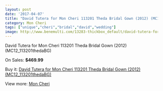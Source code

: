 ```yaml
---
layout: post
date: '2017-04-07'
title: "David Tutera for Mon Cheri 113201 Theda Bridal Gown (2012) (MC12_113201thedaBG)"
category: Mon Cheri
tags: ["unique","cheri","bridal","david","wedding"]
image: http://www.benemulti.com/13283-thickbox_default/david-tutera-for-mon-cheri-113201-theda-bridal-gown-2012-mc12113201thedabg.jpg
---
```

David Tutera for Mon Cheri 113201 Theda Bridal Gown (2012) (MC12_113201thedaBG)

On Sales: **$469.99**
<a href="https://www.benemulti.com/en/mon-cheri/5011-david-tutera-for-mon-cheri-113201-theda-bridal-gown-2012-mc12113201thedabg.html"><amp-img layout="responsive" width="600" height="600" src="//www.benemulti.com/13283-thickbox_default/david-tutera-for-mon-cheri-113201-theda-bridal-gown-2012-mc12113201thedabg.jpg" alt="David Tutera for Mon Cheri 113201 Theda Bridal Gown (2012) (MC12_113201thedaBG) 0" /></a>
<a href="https://www.benemulti.com/en/mon-cheri/5011-david-tutera-for-mon-cheri-113201-theda-bridal-gown-2012-mc12113201thedabg.html"><amp-img layout="responsive" width="600" height="600" src="//www.benemulti.com/13284-thickbox_default/david-tutera-for-mon-cheri-113201-theda-bridal-gown-2012-mc12113201thedabg.jpg" alt="David Tutera for Mon Cheri 113201 Theda Bridal Gown (2012) (MC12_113201thedaBG) 1" /></a>

Buy it: [David Tutera for Mon Cheri 113201 Theda Bridal Gown (2012) (MC12_113201thedaBG)](https://www.benemulti.com/en/mon-cheri/5011-david-tutera-for-mon-cheri-113201-theda-bridal-gown-2012-mc12113201thedabg.html "David Tutera for Mon Cheri 113201 Theda Bridal Gown (2012) (MC12_113201thedaBG)")

View more: [Mon Cheri](https://www.benemulti.com/en/46-mon-cheri "Mon Cheri")